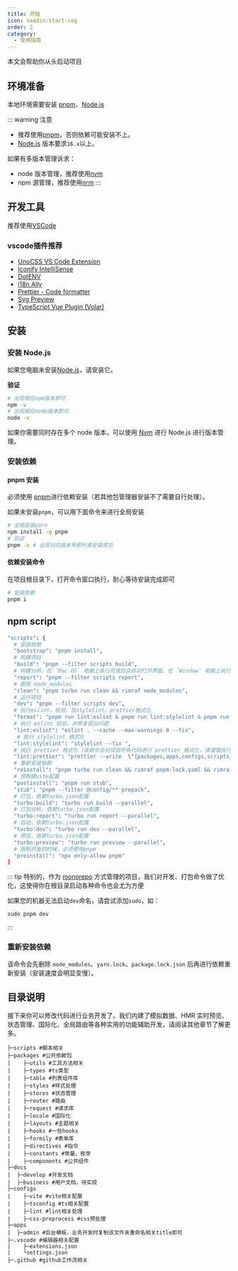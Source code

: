 ```yaml
---
title: 开始
icon: vaadin:start-cog
order: 2
category:
  - 使用指南
---
```


本文会帮助你从头启动项目

## 环境准备

本地环境需要安装 [pnpm](https://pnpm.io/)、[Node.js](http://nodejs.org/)

::: warning 注意
- 推荐使用[pnpm](https://pnpm.io/)，否则依赖可能安装不上。
- [Node.js](http://nodejs.org/) 版本要求`16.x`以上。

如果有多版本管理诉求：
- node 版本管理，推荐使用[nvm](https://github.com/nvm-sh/nvm)
- npm 源管理，推荐使用[nrm](https://github.com/Pana/nrm)
:::


## 开发工具
推荐使用[VSCode](https://code.visualstudio.com/)

### vscode插件推荐
- [UnoCSS VS Code Extension](https://unocss.dev/integrations/vscode)
- [Iconify IntelliSense](https://marketplace.visualstudio.com/items?itemName=antfu.iconify)
- [DotENV](https://marketplace.visualstudio.com/items?itemName=mikestead.dotenv)
- [i18n Ally](https://marketplace.visualstudio.com/items?itemName=Lokalise.i18n-ally)
- [Prettier - Code formatter](https://marketplace.visualstudio.com/items?itemName=esbenp.prettier-vscode)
- [Svg Preview](https://marketplace.visualstudio.com/items?itemName=SimonSiefke.svg-preview)
- [TypeScript Vue Plugin (Volar)](https://marketplace.visualstudio.com/items?itemName=Vue.vscode-typescript-vue-plugin)

## 安装

### 安装 Node.js

如果您电脑未安装[Node.js](https://nodejs.org/en/)，请安装它。

**验证**

```bash
# 出现相应npm版本即可
npm -v
# 出现相应node版本即可
node -v
```

如果你需要同时存在多个 node 版本，可以使用 [Nvm](https://github.com/nvm-sh/nvm) 进行 Node.js 进行版本管理。

### 安装依赖

#### pnpm 安装

必须使用 [pnpm](https://pnpm.io/)进行依赖安装（若其他包管理器安装不了需要自行处理）。

如果未安装`pnpm`，可以用下面命令来进行全局安装

```bash
# 全局安装yarn
npm install -g pnpm
# 验证
pnpm -v # 出现对应版本号即代表安装成功
```

#### 依赖安装命令

在项目根目录下，打开命令窗口执行，耐心等待安装完成即可

```bash
# 安装依赖
pnpm i
```

## npm script

```bash
"scripts": {
  # 安装依赖
  "bootstrap": "pnpm install",
  # 构建项目
  "build": "pnpm --filter scripts build",
  # 构建分析，在 `Mac OS` 电脑上执行完成后会自动打开界面，在 `Window` 电脑上执行完成后需要打开 `./build/.cache/stats.html` 查看
  "report": "pnpm --filter scripts report",
  # 删除 node_modules
  "clean": "pnpm turbo run clean && rimraf node_modules",
  # 运行项目
  "dev": "pnpm --filter scripts dev",
  # 执行eslint、校验，及stylelint、prettier格式化
  "format": "pnpm run lint:eslint & pnpm run lint:stylelint & pnpm run lint:prettier",
  # 执行 eslint 校验，并修复部分问题
  "lint:eslint": "eslint . --cache --max-warnings 0 --fix",
   # 执行 stylelint 格式化
  "lint:stylelint": "stylelint --fix ",
  # 执行 prettier 格式化（该命令会对项目所有代码进行 prettier 格式化，请谨慎执行）
  "lint:prettier": "prettier --write  \"{packages,apps,configs,scripts}/**/*.{js,json,ts,tsx,css,less,scss,vue,html,md}\"",
  # 重新安装依赖
  "reinstall": "pnpm turbo run clean && rimraf pnpm-lock.yaml && rimraf node_modules && npm run bootstrap",
  # 预构建vite配置
  "postinstall": "pnpm run stub",
  "stub": "pnpm --filter @config/** prepack",
  # 打包，依赖turbo.json配置
  "turbo:build": "turbo run build --parallel",
  # 打包分析，依赖turbo.json配置
  "turbo:report": "turbo run report --parallel",
  # 启动，依赖turbo.json配置
  "turbo:dev": "turbo run dev --parallel",
  # 预览，依赖turbo.json配置
  "turbo:preview": "turbo run preview --parallel",
  # 限制开发的时候，必须使用pnpm
  "preinstall": "npx only-allow pnpm"
}
```

::: tip
特别的，作为 [monorepo](https://juejin.cn/post/7215886869199896637) 方式管理的项目，我们对开发、打包命令做了优化，这使得你在根目录启动各种命令也会尤为方便

如果您的机器无法启动`dev`命名，请尝试添加`sudo`，如：
```shell
sudo pnpm dev
```
:::

### 重新安装依赖
该命令会先删除 `node_modules`、`yarn.lock`、`package.lock.json` 后再进行依赖重新安装（安装速度会明显变慢）。


## 目录说明
接下来你可以修改代码进行业务开发了。我们内建了模拟数据、HMR 实时预览、状态管理、国际化、全局路由等各种实用的功能辅助开发，请阅读其他章节了解更多。

```shell
├─scripts #脚本相关
├─packages #公共依赖包
|    ├─utils #工具方法相关
|    ├─types #ts类型
|    ├─table #列表组件库
|    ├─styles #样式处理
|    ├─stores #状态管理
|    ├─router #路由
|    ├─request #请求库
|    ├─locale #国际化
|    ├─layouts #主题相关
|    ├─hooks #一些hooks
|    ├─formily #表单库
|    ├─directives #指令
|    ├─constants #常量、枚举
|    ├─components #公共组件
├─docs
|  ├─develop #开发文档
|  ├─business #用户文档，待实现
├─configs
|    ├─vite #vite相关配置
|    ├─tsconfig #ts相关配置
|    ├─lint #lint相关处理
|    ├─css-preprocess #css预处理
├─apps
|  ├─admin #后台模板，业务开发时复制该文件夹重命名相关title即可
├─.vscode #编辑器相关配置
|    ├─extensions.json
|    └settings.json
├─.github #github工作流相关
```

